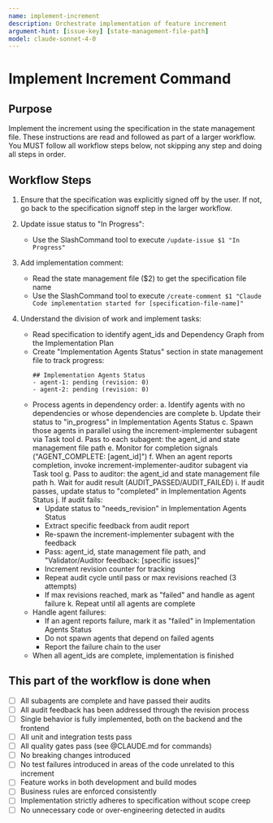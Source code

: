 ```yaml
---
name: implement-increment
description: Orchestrate implementation of feature increment
argument-hint: [issue-key] [state-management-file-path]
model: claude-sonnet-4-0
---
```


# Implement Increment Command

## Purpose

Implement the increment using the specification in the state management file.
These instructions are read and followed as part of a larger workflow.
You MUST follow all workflow steps below, not skipping any step and doing all steps in order.

## Workflow Steps

1. Ensure that the specification was explicitly signed off by the user. If not, go back to the specification signoff step in the larger workflow.

2. Update issue status to "In Progress":
   - Use the SlashCommand tool to execute `/update-issue $1 "In Progress"`

3. Add implementation comment:
   - Read the state management file ($2) to get the specification file name
   - Use the SlashCommand tool to execute `/create-comment $1 "Claude Code implementation started for [specification-file-name]"`

4. Understand the division of work and implement tasks:
    - Read specification to identify agent_ids and Dependency Graph from the Implementation Plan
    - Create "Implementation Agents Status" section in state management file to track progress:
      ```
      ## Implementation Agents Status
      - agent-1: pending (revision: 0)
      - agent-2: pending (revision: 0)
      ```
    - Process agents in dependency order:
      a. Identify agents with no dependencies or whose dependencies are complete
      b. Update their status to "in_progress" in Implementation Agents Status
      c. Spawn those agents in parallel using the increment-implementer subagent via Task tool
      d. Pass to each subagent: the agent_id and state management file path
      e. Monitor for completion signals ("AGENT_COMPLETE: [agent_id]")
      f. When an agent reports completion, invoke increment-implementer-auditor subagent via Task tool
      g. Pass to auditor: the agent_id and state management file path
      h. Wait for audit result (AUDIT_PASSED/AUDIT_FAILED)
      i. If audit passes, update status to "completed" in Implementation Agents Status
      j. If audit fails:
         - Update status to "needs_revision" in Implementation Agents Status
         - Extract specific feedback from audit report
         - Re-spawn the increment-implementer subagent with the feedback
         - Pass: agent_id, state management file path, and "Validator/Auditor feedback: [specific issues]"
         - Increment revision counter for tracking
         - Repeat audit cycle until pass or max revisions reached (3 attempts)
         - If max revisions reached, mark as "failed" and handle as agent failure
      k. Repeat until all agents are complete
    - Handle agent failures:
      - If an agent reports failure, mark it as "failed" in Implementation Agents Status
      - Do not spawn agents that depend on failed agents
      - Report the failure chain to the user
    - When all agent_ids are complete, implementation is finished

## This part of the workflow is done when

- [ ] All subagents are complete and have passed their audits
- [ ] All audit feedback has been addressed through the revision process
- [ ] Single behavior is fully implemented, both on the backend and the frontend
- [ ] All unit and integration tests pass
- [ ] All quality gates pass (see @CLAUDE.md for commands)
- [ ] No breaking changes introduced
- [ ] No test failures introduced in areas of the code unrelated to this increment
- [ ] Feature works in both development and build modes
- [ ] Business rules are enforced consistently
- [ ] Implementation strictly adheres to specification without scope creep
- [ ] No unnecessary code or over-engineering detected in audits
